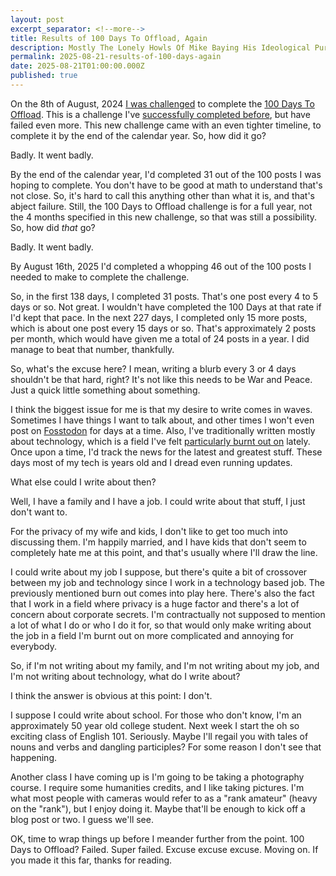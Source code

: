```yaml
---
layout: post
excerpt_separator: <!--more-->
title: Results of 100 Days To Offload, Again
description: Mostly The Lonely Howls Of Mike Baying His Ideological Purity At The Moon
permalink: 2025-08-21-results-of-100-days-again
date: 2025-08-21T01:00:00.000Z
published: true
---
```


On the 8th of August, 2024 [I was challenged](https://fosstodon.org/@yabozdar/112928345387481546) to complete the [100 Days To Offload](https://100daystooffload.com). This is a challenge I've [successfully completed before](https://100daystooffload.com/#-hall-of-fame-:~:text=Name%3A%20Mike%20Stone%0AWebsite%3A%20https%3A//mikestone.me%0ADate%20completed%3A%20December%202020), but have failed even more. This new challenge came with an even tighter timeline, to complete it by the end of the calendar year. So, how did it go?

<!--more-->

Badly. It went badly. 

By the end of the calendar year, I'd completed 31 out of the 100 posts I was hoping to complete. You don't have to be good at math to understand that's not close. So, it's hard to call this anything other than what it is, and that's abject failure. Still, the 100 Days to Offload challenge is for a full year, not the 4 months specified in this new challenge, so that was still a possibility. So, how did _that_ go?

Badly. It went badly.

By August 16th, 2025 I'd completed a whopping 46 out of the 100 posts I needed to make to complete the challenge. 

So, in the first 138 days, I completed 31 posts. That's one post every 4 to 5 days or so. Not great. I wouldn't have completed the 100 Days at that rate if I'd kept that pace. In the next 227 days, I completed only 15 more posts, which is about one post every 15 days or so. That's approximately 2 posts per month, which would have given me a total of 24 posts in a year. I did manage to beat that number, thankfully. 

So, what's the excuse here? I mean, writing a blurb every 3 or 4 days shouldn't be that hard, right? It's not like this needs to be War and Peace. Just a quick little something about something.

I think the biggest issue for me is that my desire to write comes in waves. Sometimes I have things I want to talk about, and other times I won't even post on [Fosstodon](https://fosstodon.org) for days at a time. Also, I've traditionally written mostly about technology, which is a field I've felt [particularly burnt out on](https://mikestone.me/2025-04-28-do-what-you-love) lately. Once upon a time, I'd track the news for the latest and greatest stuff. These days most of my tech is years old and I dread even running updates. 

What else could I write about then? 

Well, I have a family and I have a job. I could write about that stuff, I just don't want to. 

For the privacy of my wife and kids, I don't like to get too much into discussing them. I'm happily married, and I have kids that don't seem to completely hate me at this point, and that's usually where I'll draw the line. 

I could write about my job I suppose, but there's quite a bit of crossover between my job and technology since I work in a technology based job. The previously mentioned burn out comes into play here. There's also the fact that I work in a field where privacy is a huge factor and there's a lot of concern about corporate secrets. I'm contractually not supposed to mention a lot of what I do or who I do it for, so that would only make writing about the job in a field I'm burnt out on more complicated and annoying for everybody.  

So, if I'm not writing about my family, and I'm not writing about my job, and I'm not writing about technology, what do I write about? 

I think the answer is obvious at this point: I don't.

I suppose I could write about school. For those who don't know, I'm an approximately 50 year old college student. Next week I start the oh so exciting class of English 101. Seriously. Maybe I'll regail you with tales of nouns and verbs and dangling participles? For some reason I don't see that happening. 

Another class I have coming up is I'm going to be taking a photography course. I require some humanities credits, and I like taking pictures. I'm what most people with cameras would refer to as a "rank amateur" (heavy on the "rank"), but I enjoy doing it. Maybe that'll be enough to kick off a blog post or two. I guess we'll see. 

OK, time to wrap things up before I meander further from the point. 100 Days to Offload? Failed. Super failed. Excuse excuse excuse. Moving on. If you made it this far, thanks for reading. 
